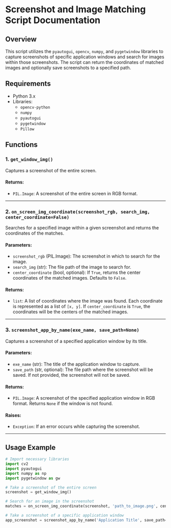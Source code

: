 # Screenshot and Image Matching Script Documentation

## Overview
This script utilizes the `pyautogui`, `opencv`, `numpy`, and `pygetwindow` libraries to capture screenshots of specific application windows and search for images within those screenshots. The script can return the coordinates of matched images and optionally save screenshots to a specified path.

## Requirements
- Python 3.x
- Libraries:
  - `opencv-python`
  - `numpy`
  - `pyautogui`
  - `pygetwindow`
  - `Pillow`

## Functions

### 1. `get_window_img()`
Captures a screenshot of the entire screen.

#### Returns:
- `PIL.Image`: A screenshot of the entire screen in RGB format.

---

### 2. `on_screen_img_coordinate(screenshot_rgb, search_img, center_coordinate=False)`
Searches for a specified image within a given screenshot and returns the coordinates of the matches.

#### Parameters:
- `screenshot_rgb` (PIL.Image): The screenshot in which to search for the image.
- `search_img` (str): The file path of the image to search for.
- `center_coordinate` (bool, optional): If `True`, returns the center coordinates of the matched images. Defaults to `False`.

#### Returns:
- `list`: A list of coordinates where the image was found. Each coordinate is represented as a list of `[x, y]`. If `center_coordinate` is `True`, the coordinates will be the centers of the matched images.

---

### 3. `screenshot_app_by_name(exe_name, save_path=None)`
Captures a screenshot of a specified application window by its title.

#### Parameters:
- `exe_name` (str): The title of the application window to capture.
- `save_path` (str, optional): The file path where the screenshot will be saved. If not provided, the screenshot will not be saved.

#### Returns:
- `PIL.Image`: A screenshot of the specified application window in RGB format. Returns `None` if the window is not found.

#### Raises:
- `Exception`: If an error occurs while capturing the screenshot.

---

## Usage Example

```python
# Import necessary libraries
import cv2
import pyautogui
import numpy as np
import pygetwindow as gw

# Take a screenshot of the entire screen
screenshot = get_window_img()

# Search for an image in the screenshot
matches = on_screen_img_coordinate(screenshot, 'path_to_image.png', center_coordinate=True)

# Take a screenshot of a specific application window
app_screenshot = screenshot_app_by_name('Application Title', save_path='screenshot.png')
